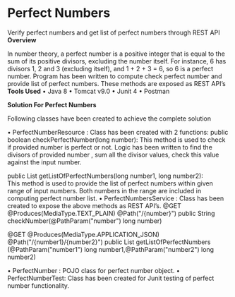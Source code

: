 # Perfect Numbers
Verify perfect numbers and get list of perfect numbers through REST API
**Overview**

In number theory, a perfect number is a positive integer that is equal to the sum of its positive divisors, excluding the number itself. For instance, 6 has divisors 1, 2 and 3 (excluding itself), and 1 + 2 + 3 = 6, so 6 is a perfect number.
Program has been written to compute check perfect number and provide list of perfect numbers. These methods are exposed as REST API’s
**Tools Used**
•	Java 8
•	Tomcat v9.0
•	Junit 4
•	Postman

**Solution For Perfect Numbers**

Following classes have been created to achieve the complete solution

•	PerfectNumberResource : Class has been created with 2 functions:
  public boolean checkPerfectNumber(long number): 
  This method is used to check if provided number is perfect or not. Logic has been written to find the divisors of provided number , sum all the divisor values, check this     value against the input number.
  
  public List<PerfectNumber> getListOfPerfectNumbers(long number1, long number2):  
This method is used to provide the list of perfect numbers within given range of input numbers. Both numbers in the range are included in computing perfect number list.
•	PerfectNumbersService : Class has been created to expose the above methods as REST API’s.
  @GET 
	@Produces(MediaType.TEXT_PLAIN)
  @Path("/{number}")
  public String checkNumber(@PathParam("number") long number)


  @GET 
	@Produces(MediaType.APPLICATION_JSON)
	@Path("/{number1}/{number2}")
  public List<PerfectNumber> getListOfPerfectNumbers (@PathParam("number1") long number1,@PathParam("number2") long number2)

•	PerfectNumber : POJO class for perfect number object.
•	PerfectNumberTest: Class has been created for Junit testing of perfect number functionality.

